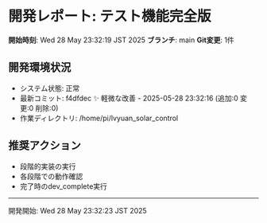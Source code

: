 # 開発レポート: テスト機能完全版

**開始時刻**: Wed 28 May 23:32:19 JST 2025
**ブランチ**: main
**Git変更**: 1件

## 開発環境状況
- システム状態: 正常
- 最新コミット: f4dfdec ✨ 軽微な改善 - 2025-05-28 23:32:16 (追加:0 変更:0 削除:0)
- 作業ディレクトリ: /home/pi/lvyuan_solar_control

## 推奨アクション
- 段階的実装の実行
- 各段階での動作確認
- 完了時のdev_complete実行

---
開発開始: Wed 28 May 23:32:23 JST 2025
